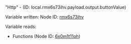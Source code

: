 "Http" - (ID: local.rmx6s73ihv.payload.output.buttonValue)

Variable written:
Node ID: [rmx6s73ihv](../nodes/rmx6s73ihv.md)

Variable reads:
* Functions (Node ID: [6x0m1t11oh](../nodes/6x0m1t11oh.md))
